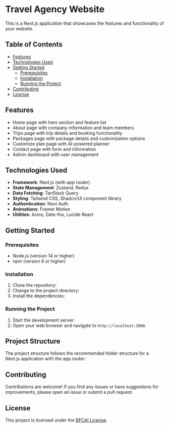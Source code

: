 # Travel Agency Website

This is a Next.js  application that showcases the features and functionality of your website.

## Table of Contents
- [Features](#features)
- [Technologies Used](#technologies-used)
- [Getting Started](#getting-started)
  - [Prerequisites](#prerequisites)
  - [Installation](#installation)
  - [Running the Project](#running-the-project)
- [Contributing](#contributing)
- [License](#license)

## Features
- Home page with hero section and feature list
- About page with company information and team members
- Trips page with trip details and booking functionality
- Packages page with package details and customization options
- Customize plan page with AI-powered planner
- Contact page with form and information
- Admin dashboard with user management

## Technologies Used
- **Framework**: Next.js (with app router)
- **State Management**: Zustand, Redux
- **Data Fetching**: TanStack Query
- **Styling**: Tailwind CSS, Shadcn/UI component library
- **Authentication**: Next Auth
- **Animations**: Framer Motion
- **Utilities**: Axios, Date-fns, Lucide React

## Getting Started

### Prerequisites
- Node.js (version 14 or higher)
- npm (version 6 or higher)

### Installation
1. Clone the repository:
2. Change to the project directory:
3. Install the dependencies:


### Running the Project
1. Start the development server:
2. Open your web browser and navigate to `http://localhost:3000`.

## Project Structure
The project structure follows the recommended folder structure for a Next.js  application with the app router:


## Contributing
Contributions are welcome! If you find any issues or have suggestions for improvements, please open an issue or submit a pull request.

## License
This project is licensed under the [BFCAI License](LICENSE).